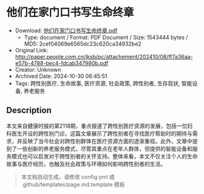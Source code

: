 # 他们在家门口书写生命终章

- Download: [他们在家门口书写生命终章.pdf](他们在家门口书写生命终章.pdf)
    - Type: document / Format: PDF Document / Size: 1543444 bytes / MD5: 2cef04069e6565dc23c620ca34932be2
- Original Link: http://paper.people.com.cn/jksb/pc/attachement/202410/08/ff7a36aa-e57b-4788-bec4-fdcab347980b.pdf
- Creator: Unknown
- Archived Date: 2024-10-30 06:45:51
- Tags: 跨性别医疗, 生命故事, 医疗资源, 社会政策, 跨性别者, 生存现状, 智能设备, 养老服务

## Description

本文来自健康时报的第2118期，重点报道了跨性别医疗资源的发展，包括一位妇科医生开设的跨性别门诊。这篇文章展示了跨性别者在寻找医疗帮助时的期待与需求，并反映了当今社会对跨性别群体在医疗资源方面的逐渐重视。此外，文章中提到了一些创新的养老服务模式，尽管其重点在老年人群体，但提供的智能设备和服务模式也可以启发对于跨性别者的关怀支持。整体来看，本文不仅关注个人的生命故事与医疗经历，也触及社会政策与环境如何影响跨性别者的生活。

> 本文档自动生成，请修改 config.yml 或 .github/templates/page.md.template 模板
